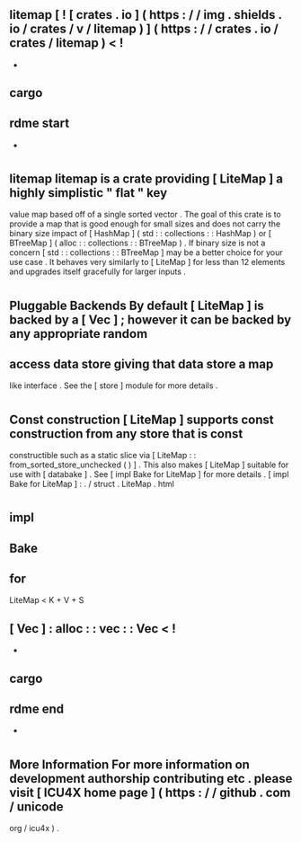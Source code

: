 #
litemap
[
!
[
crates
.
io
]
(
https
:
/
/
img
.
shields
.
io
/
crates
/
v
/
litemap
)
]
(
https
:
/
/
crates
.
io
/
crates
/
litemap
)
<
!
-
-
cargo
-
rdme
start
-
-
>
#
#
litemap
litemap
is
a
crate
providing
[
LiteMap
]
a
highly
simplistic
"
flat
"
key
-
value
map
based
off
of
a
single
sorted
vector
.
The
goal
of
this
crate
is
to
provide
a
map
that
is
good
enough
for
small
sizes
and
does
not
carry
the
binary
size
impact
of
[
HashMap
]
(
std
:
:
collections
:
:
HashMap
)
or
[
BTreeMap
]
(
alloc
:
:
collections
:
:
BTreeMap
)
.
If
binary
size
is
not
a
concern
[
std
:
:
collections
:
:
BTreeMap
]
may
be
a
better
choice
for
your
use
case
.
It
behaves
very
similarly
to
[
LiteMap
]
for
less
than
12
elements
and
upgrades
itself
gracefully
for
larger
inputs
.
#
#
#
Pluggable
Backends
By
default
[
LiteMap
]
is
backed
by
a
[
Vec
]
;
however
it
can
be
backed
by
any
appropriate
random
-
access
data
store
giving
that
data
store
a
map
-
like
interface
.
See
the
[
store
]
module
for
more
details
.
#
#
#
Const
construction
[
LiteMap
]
supports
const
construction
from
any
store
that
is
const
-
constructible
such
as
a
static
slice
via
[
LiteMap
:
:
from_sorted_store_unchecked
(
)
]
.
This
also
makes
[
LiteMap
]
suitable
for
use
with
[
databake
]
.
See
[
impl
Bake
for
LiteMap
]
for
more
details
.
[
impl
Bake
for
LiteMap
]
:
.
/
struct
.
LiteMap
.
html
#
impl
-
Bake
-
for
-
LiteMap
<
K
+
V
+
S
>
[
Vec
]
:
alloc
:
:
vec
:
:
Vec
<
!
-
-
cargo
-
rdme
end
-
-
>
#
#
More
Information
For
more
information
on
development
authorship
contributing
etc
.
please
visit
[
ICU4X
home
page
]
(
https
:
/
/
github
.
com
/
unicode
-
org
/
icu4x
)
.
